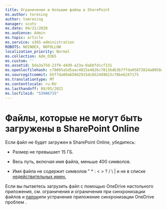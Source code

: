 ```yaml
---
title: Ограничения и большие файлы в SharePoint
ms.author: toresing
author: tomresing
manager: scotv
ms.date: 04/21/2020
ms.audience: Admin
ms.topic: article
ms.service: o365-administration
ROBOTS: NOINDEX, NOFOLLOW
localization_priority: Normal
ms.collection: Adm_O365
ms.custom: ''
ms.assetid: bda3a75d-23f8-44d9-a23a-0abbfdccf131
ms.openlocfilehash: c78095a5d5aac4015e4826c78136db3b7ffda95872024a0058a7e8f8b2ccef4b
ms.sourcegitcommit: b5f7da89a650d2915dc652449623c78be6247175
ms.translationtype: MT
ms.contentlocale: ru-RU
ms.lasthandoff: 08/05/2021
ms.locfileid: "53986715"
---
```

# <a name="files-that-cant-be-uploaded-to-sharepoint-online"></a>Файлы, которые не могут быть загружены в SharePoint Online

Если файл не будет загружен в SharePoint Online, убедитесь:
  
- Размер не превышает 15 ГБ.
    
- Весь путь, включая имя файла, меньше 400 символов.
    
- Имя файла не содержит символов " \* : \< \> ? / \ | и не в списке [недействительных имен.](https://go.microsoft.com/fwlink/?linkid=866430)
    
Если вы пытаетесь загрузить файл с помощью OneDrive настольного [](https://go.microsoft.com/fwlink/p/?LinkID=717734) приложения, см. ограничения и ограничения при синхронизации файлов и [папок](https://go.microsoft.com/fwlink/?linkid=866431)или устранение приложение синхронизации OneDrive проблем .
  

